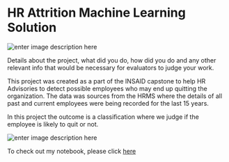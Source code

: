 # HR Attrition Machine Learning Solution

![enter image description here](https://github.com/suchit-insaid/hr-employee-attrition/blob/main/Attrtion.png?raw=true)

Details about the project, what did you do, how did you do and any other relevant info that would be necessary for evaluators to judge your work.

This project was created as a part of the INSAID capstone to help HR Advisories to detect possible employees who may end up quitting the organization. The data was sources from the HRMS where the details of all past and current employees were being recorded for the last 15 years.

In this project the outcome is a classification where we judge if the employee is likely to quit or not.

![enter image description here](https://github.com/suchit-insaid/hr-employee-attrition/blob/main/hr-analytics-10.jpg?raw=true)

To check out my notebook, please click [here](https://github.com/suchit-insaid/hr-employee-attrition/blob/main/HR_Analytics.ipynb)





